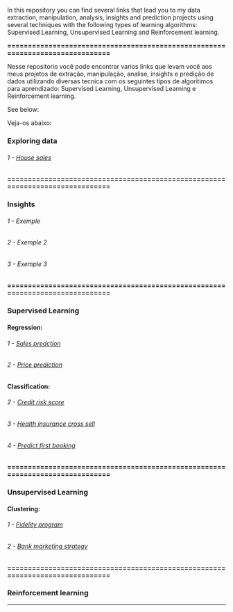In this repository you can find several links that lead you to my data extraction, manipulation, analysis, insights and prediction projects using several techniques with the following types of learning algorithms: Supervised Learning, Unsupervised Learning and Reinforcement learning.


**==============================================================================**


Nesse repositorio você pode encontrar varios links que levam você aos meus projetos de extração, manipulação, analise, insights e predição de dados utilizando diversas tecnica com os seguintes tipos de algoritimos para aprendizado: Supervised Learning, Unsupervised Learning e Reinforcement learning.
<p>See below:</p>
<p>Veja-os abaixo:</p>


###  **Exploring data**
   ######  1 -  <a href="https://github.com/wilianuhlmann/house_sales">    House sales</a>


**==============================================================================**



###  **Insights**
   ######  1 -      Exemple
   ######  2 -      Exemple 2
   ######  3 -      Exemple 3
   

**==============================================================================**




### **Supervised Learning**
#### **Regression:**
   ######  1 -  <a href="https://github.com/wilianuhlmann/sales_prediction">    Sales predction</a>
   ######  2 -  <a href="https://github.com/wilianuhlmann/predict_profitability_dr">    Price prediction</a>

   
   
   
   
   #### **Classification:**
   
   
   ######  2 -  <a href="https://github.com/wilianuhlmann/credit_risk_score">    Credit risk score</a>
   ######  3 -  <a href="https://github.com/wilianuhlmann/health_insurance_cross_sell">     Health insurance cross sell</a>
   ######  4 -  <a href="https://github.com/wilianuhlmann/predict_first_booking-">     Predict first booking</a>

**==============================================================================**




### **Unsupervised Learning**
#### **Clustering:**


   ######  1 -  <a href="https://github.com/wilianuhlmann/fidelity_program">    Fidelity program</a>
   ######  2 -  <a href="https://github.com/wilianuhlmann/bank_marketing_strategy">    Bank marketing strategy</a>


**==============================================================================**






### **Reinforcement learning**

_____________________________________________________________________________________
